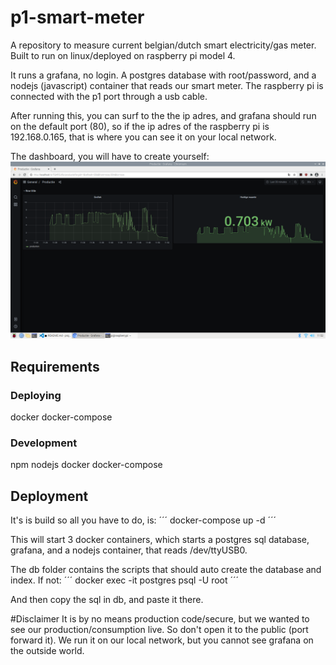 # p1-smart-meter
A repository to measure current belgian/dutch smart electricity/gas meter.
Built to run on linux/deployed on raspberry pi model 4.

It runs a grafana, no login. A postgres database with root/password, and a nodejs (javascript) container that reads our smart meter.
The raspberry pi is connected with the p1 port through a usb cable.

After running this, you can surf to the the ip adres, and grafana should run on the default port (80),
so if the ip adres of the raspberry pi is 192.168.0.165, that is where you can see it on your local network.

The dashboard, you will have to create yourself:
![dashboard screenshot](img/screenshot.png)


## Requirements
### Deploying 
docker
docker-compose
### Development
npm
nodejs
docker
docker-compose

## Deployment
It's is build so all you have to do, is:
´´´
docker-compose up -d
´´´

This will start 3 docker containers, which starts a postgres sql database, grafana, and a nodejs container, that reads /dev/ttyUSB0.

The db folder contains the scripts that should auto create the database and index. If not:
´´´
docker exec -it postgres psql -U root
´´´

And then copy the sql in db, and paste it there.

#Disclaimer
It is by no means production code/secure, but we wanted to see our production/consumption live. So don't open it to the public (port forward it).
We run it on our local network, but you cannot see grafana on the outside world.